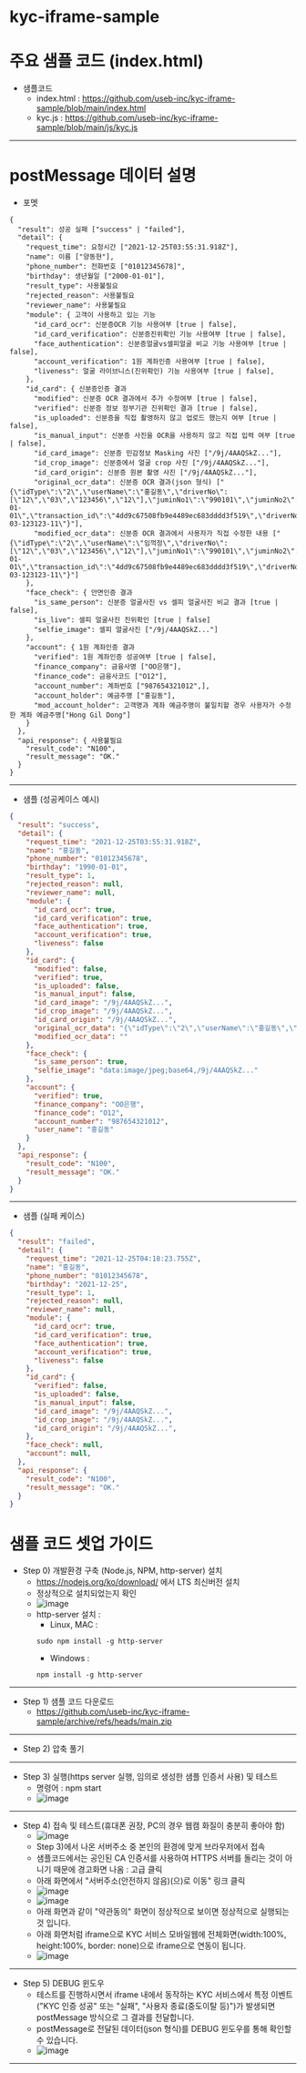 # kyc-iframe-sample

# 주요 샘플 코드 (index.html)
- 샘플코드 
  - index.html : https://github.com/useb-inc/kyc-iframe-sample/blob/main/index.html
  - kyc.js : https://github.com/useb-inc/kyc-iframe-sample/blob/main/js/kyc.js
---

# postMessage 데이터 설명
- 포멧 
```
{
  "result": 성공 실패 ["success" | "failed"],
  "detail": {
    "request_time": 요청시간 ["2021-12-25T03:55:31.918Z"],
    "name": 이름 ["양동현"],
    "phone_number": 전화번호 ["01012345678]",
    "birthday": 생년월일 ["2000-01-01"],
    "result_type": 사용불필요
    "rejected_reason": 사용불필요
    "reviewer_name": 사용불필요
    "module": { 고객이 사용하고 있는 기능
      "id_card_ocr": 신분증OCR 기능 사용여부 [true | false],
      "id_card_verification": 신분증진위확인 기능 사용여부 [true | false],
      "face_authentication": 신분증얼굴vs셀피얼굴 비교 기능 사용여부 [true | false],
      "account_verification": 1원 계좌인증 사용여부 [true | false],
      "liveness": 얼굴 라이브니스(진위확인) 기능 사용여부 [true | false],
    },
    "id_card": { 신분증인증 결과
      "modified": 신분증 OCR 결과에서 추가 수정여부 [true | false],
      "verified": 신분증 정보 정부기관 진위확인 결과 [true | false],
      "is_uploaded": 신분증을 직접 촬영하지 않고 업로드 했는지 여부 [true | false], 
      "is_manual_input": 신분증 사진을 OCR을 사용하지 않고 직접 입력 여부 [true | false], 
      "id_card_image": 신분증 민감정보 Masking 사진 ["/9j/4AAQSkZ..."],
      "id_crop_image": 신분증에서 얼굴 crop 사진 ["/9j/4AAQSkZ..."],
      "id_card_origin": 신분증 원본 촬영 사진 ["/9j/4AAQSkZ..."],
      "original_ocr_data": 신분증 OCR 결과(json 형식) ["{\"idType\":\"2\",\"userName\":\"홍길동\",\"driverNo\":[\"12\",\"03\",\"123456\",\"12\"],\"juminNo1\":\"990101\",\"juminNo2\":\"1001234\",\"_juminNo2\":\"1\",\"issueDate\":\"2017-01-01\",\"transaction_id\":\"4dd9c67508fb9e4489ec683dddd3f519\",\"driverNo1\":\"\",\"driverNo2\":\"11-03-123123-11\"}"],
      "modified_ocr_data": 신분증 OCR 결과에서 사용자가 직접 수정한 내용 ["{\"idType\":\"2\",\"userName\":\"임꺽정\",\"driverNo\":[\"12\",\"03\",\"123456\",\"12\"],\"juminNo1\":\"990101\",\"juminNo2\":\"1001234\",\"_juminNo2\":\"1\",\"issueDate\":\"2017-01-01\",\"transaction_id\":\"4dd9c67508fb9e4489ec683dddd3f519\",\"driverNo1\":\"\",\"driverNo2\":\"11-03-123123-11\"}"]
    },
    "face_check": { 안면인증 결과
      "is_same_person": 신분증 얼굴사진 vs 셀피 얼굴사진 비교 결과 [true | false],
      "is_live": 셀피 얼굴사진 진위확인 [true | false]
      "selfie_image": 셀피 얼굴사진 ["/9j/4AAQSkZ..."]
    },
    "account": { 1원 계좌인증 결과
      "verified": 1원 계좌인증 성공여부 [true | false],
      "finance_company": 금융사명 ["OO은행"],
      "finance_code": 금융사코드 ["O12"],
      "account_number": 계좌번호 ["987654321012",],
      "account_holder": 예금주명 ["홍길동"],
      "mod_account_holder": 고객명과 계좌 예금주명이 불일치할 경우 사용자가 수정한 계좌 예금주명["Hong Gil Dong"]
    }
  },
  "api_response": { 사용불필요
    "result_code": "N100",
    "result_message": "OK."
  }
}
```
---
- 샘플 (성공케이스 예시)
```json
{
  "result": "success",
  "detail": {
    "request_time": "2021-12-25T03:55:31.918Z",
    "name": "홍길동",
    "phone_number": "01012345678",
    "birthday": "1990-01-01",
    "result_type": 1,
    "rejected_reason": null,
    "reviewer_name": null,
    "module": {
      "id_card_ocr": true,
      "id_card_verification": true,
      "face_authentication": true,
      "account_verification": true,
      "liveness": false
    },
    "id_card": {
      "modified": false,
      "verified": true,
      "is_uploaded": false,
      "is_manual_input": false,
      "id_card_image": "/9j/4AAQSkZ...",
      "id_crop_image": "/9j/4AAQSkZ...",
      "id_card_origin": "/9j/4AAQSkZ...",
      "original_ocr_data": "{\"idType\":\"2\",\"userName\":\"홍길동\",\"driverNo\":[\"12\",\"03\",\"123456\",\"12\"],\"juminNo1\":\"990101\",\"juminNo2\":\"1001234\",\"_juminNo2\":\"1\",\"issueDate\":\"2017-01-01\",\"transaction_id\":\"4dd9c67508fb9e4489ec683dddd3f519\",\"driverNo1\":\"\",\"driverNo2\":\"11-03-123123-11\"}",
      "modified_ocr_data": ""
    },
    "face_check": {
      "is_same_person": true,
      "selfie_image": "data:image/jpeg;base64,/9j/4AAQSkZ..."
    },
    "account": {
      "verified": true,
      "finance_company": "OO은행",
      "finance_code": "O12",
      "account_number": "987654321012",
      "user_name": "홍길동"
    }
  },
  "api_response": {
    "result_code": "N100",
    "result_message": "OK."
  }
}
```
---
- 샘플 (실패 케이스)
```json
{
  "result": "failed",
  "detail": {
    "request_time": "2021-12-25T04:18:23.755Z",
    "name": "홍길동",
    "phone_number": "01012345678",
    "birthday": "2021-12-25",
    "result_type": 1,
    "rejected_reason": null,
    "reviewer_name": null,
    "module": {
      "id_card_ocr": true,
      "id_card_verification": true,
      "face_authentication": true,
      "account_verification": true,
      "liveness": false
    },
    "id_card": {
      "verified": false,
      "is_uploaded": false,
      "is_manual_input": false,
      "id_card_image": "/9j/4AAQSkZ...",
      "id_crop_image": "/9j/4AAQSkZ...",
      "id_card_origin": "/9j/4AAQSkZ...",
    },
    "face_check": null,
    "account": null,
  },
  "api_response": {
    "result_code": "N100",
    "result_message": "OK."
  }
}
```

# 샘플 코드 셋업 가이드
- Step 0) 개발환경 구축 (Node.js, NPM, http-server) 설치 
  - https://nodejs.org/ko/download/ 에서 LTS 최신버전 설치
  - 정상적으로 설치되었는지 확인
  - ![image](https://user-images.githubusercontent.com/87741912/147377915-3369c5a7-2649-4721-92a5-87d93e15f7b1.png)
  - http-server 설치 : 
    - Linux, MAC : 
    ```shell 
    sudo npm install -g http-server 
    ```
    - Windows : 
    ```batch
    npm install -g http-server
    ```
---
- Step 1) 샘플 코드 다운로드
  - https://github.com/useb-inc/kyc-iframe-sample/archive/refs/heads/main.zip
---
- Step 2) 압축 풀기
---
- Step 3) 실행(https server 실행, 임의로 생성한 샘플 인증서 사용) 및 테스트 
  - 명령어 : npm start
  - ![image](https://user-images.githubusercontent.com/87741912/147376429-76c7f13f-0c4a-4a09-bdf2-f03355622392.png)
---
- Step 4) 접속 및 테스트(휴대폰 권장, PC의 경우 웹캠 화질이 충분히 좋아야 함)
  - ![image](https://user-images.githubusercontent.com/87741912/147376672-27953201-6715-4da8-ac1d-00ada39ca397.png)
  - Step 3)에서 나온 서버주소 중 본인의 환경에 맞게 브라우저에서 접속
  - 샘플코드에서는 공인된 CA 인증서를 사용하여 HTTPS 서버를 돌리는 것이 아니기 때문에 경고화면 나옴 : 고급 클릭
  - 아래 화면에서 "서버주소(안전하지 않음)(으)로 이동" 링크 클릭
  - ![image](https://user-images.githubusercontent.com/87741912/147376538-a338f52e-86f1-4a32-8796-c3baee18d230.png)
  - ![image](https://user-images.githubusercontent.com/87741912/147376556-bcf43b90-3191-4a98-b49e-68f9696fc574.png)
  - 아래 화면과 같이 "약관동의" 화면이 정상적으로 보이면 정상적으로 실행되는 것 입니다.
  - 아래 화면처럼 iframe으로 KYC 서비스 모바일웹에 전체화면(width:100%, height:100%, border: none)으로 iframe으로 연동이 됩니다.
  - ![image](https://user-images.githubusercontent.com/87741912/147376596-8c633ab2-6ad9-4d7e-a886-3a258e893e29.png)
---
- Step 5) DEBUG 윈도우
  - 테스트를 진행하시면서 iframe 내에서 동작하는 KYC 서비스에서 특정 이벤트("KYC 인증 성공" 또는 "실패", "사용자 종료(중도이탈 등)")가 발생되면 postMessage 방식으로 그 결과를 전달합니다.
  - postMessage로 전달된 데이터(json 형식)를 DEBUG 윈도우를 통해 확인할 수 있습니다.
  - ![image](https://user-images.githubusercontent.com/87741912/147376633-15a4b9d6-72c9-4a65-9e47-f98061858272.png)
---
